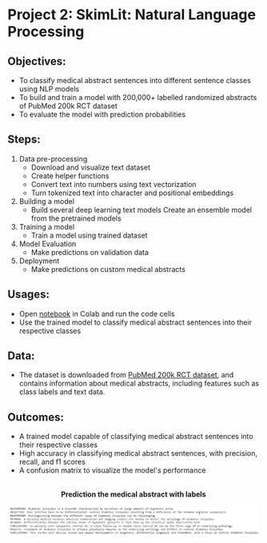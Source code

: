 # Project 2: SkimLit: Natural Language Processing

## Objectives:
- To classify medical abstract sentences into different sentence classes using NLP models
- To build and train a model with 200,000+ labelled randomized abstracts of PubMed 200k RCT dataset
- To evaluate the model with prediction probabilities

## Steps:
1. Data pre-processing
    - Download and visualize text dataset
    - Create helper functions
    - Convert text into numbers using text vectorization
    - Turn tokenized text into character and positional embeddings
2. Building a model
    - Build several deep learning text models
    Create an ensemble model from the pretrained models
3. Training a model
   - Train a model using trained dataset
4. Model Evaluation
   - Make predictions on validation data
5. Deployment
   - Make predictions on custom medical abstracts

## Usages:
- Open [notebook](https://colab.research.google.com/github/OCR-tech/project-MachineLearning/blob/main/2_SkimLit_Natural_Language_Processing/notebook.ipynb) in Colab and run the code cells
- Use the trained model to classify medical abstract sentences into their respective classes

## Data:
- The dataset is downloaded from [PubMed 200k RCT dataset](https://github.com/Franck-Dernoncourt/pubmed-rct), and contains information about medical abstracts, including features such as class labels and text data.

## Outcomes:
- A trained model capable of classifying medical abstract sentences into their respective classes
- High accuracy in classifying medical abstract sentences, with precision, recall, and f1 scores
- A confusion matrix to visualize the model's performance
<br><br>

<p align="center"><b>Prediction the medical abstract with labels</b></p>
<div align="center">
  <img src="https://github.com/OCR-tech/OCR-tech/blob/main/docs/img/project_ml2a.png"/>
</div>
<br>